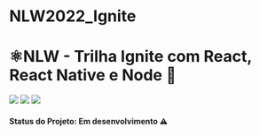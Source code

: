# NLW2022_Ignite

# ⚛️NLW - Trilha Ignite com React, React Native e Node :rocket:

<img src="https://img.shields.io/static/v1?label=expo&message=framework&color=blue&style=plastic&logo=EXPO"/> <img src="https://img.shields.io/static/v1?label=react&message=framework&color=blue&style=plastic&logo=React"/> <img src="https://img.shields.io/static/v1?label=node&message=framework&color=blue&style=plastic&logo=Node"/>

#### Status do Projeto: Em desenvolvimento :warning:
